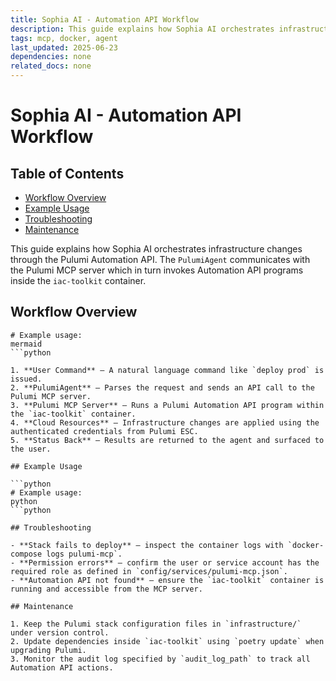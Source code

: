 ```yaml
---
title: Sophia AI - Automation API Workflow
description: This guide explains how Sophia AI orchestrates infrastructure changes through the Pulumi Automation API. The `PulumiAgent` communicates with the Pulumi MCP server which in turn invokes Automation API programs inside the `iac-toolkit` container.
tags: mcp, docker, agent
last_updated: 2025-06-23
dependencies: none
related_docs: none
---
```


# Sophia AI - Automation API Workflow


## Table of Contents

- [Workflow Overview](#workflow-overview)
- [Example Usage](#example-usage)
- [Troubleshooting](#troubleshooting)
- [Maintenance](#maintenance)

This guide explains how Sophia AI orchestrates infrastructure changes through the Pulumi Automation API.
The `PulumiAgent` communicates with the Pulumi MCP server which in turn invokes Automation API programs inside the `iac-toolkit` container.

## Workflow Overview

```mermaid
# Example usage:
mermaid
```python

1. **User Command** – A natural language command like `deploy prod` is issued.
2. **PulumiAgent** – Parses the request and sends an API call to the Pulumi MCP server.
3. **Pulumi MCP Server** – Runs a Pulumi Automation API program within the `iac-toolkit` container.
4. **Cloud Resources** – Infrastructure changes are applied using the authenticated credentials from Pulumi ESC.
5. **Status Back** – Results are returned to the agent and surfaced to the user.

## Example Usage

```python
# Example usage:
python
```python

## Troubleshooting

- **Stack fails to deploy** – inspect the container logs with `docker-compose logs pulumi-mcp`.
- **Permission errors** – confirm the user or service account has the required role as defined in `config/services/pulumi-mcp.json`.
- **Automation API not found** – ensure the `iac-toolkit` container is running and accessible from the MCP server.

## Maintenance

1. Keep the Pulumi stack configuration files in `infrastructure/` under version control.
2. Update dependencies inside `iac-toolkit` using `poetry update` when upgrading Pulumi.
3. Monitor the audit log specified by `audit_log_path` to track all Automation API actions.
